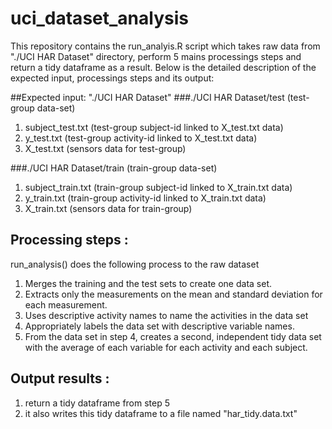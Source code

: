 # uci_dataset_analysis

This repository contains the run_analyis.R script which takes raw data 
from "./UCI HAR Dataset" directory, perform 5 mains processings steps and return
a tidy dataframe as a result.  Below is the detailed description of the expected
input, processings steps and its output:

##Expected input: "./UCI HAR Dataset"
###./UCI HAR Dataset/test (test-group data-set)
1. subject_test.txt (test-group subject-id linked to X_test.txt data)
2. y_test.txt (test-group activity-id linked to X_test.txt data)
3. X_test.txt (sensors data for test-group)

###./UCI HAR Dataset/train (train-group data-set)
1. subject_train.txt (train-group subject-id linked to X_train.txt data)
2. y_train.txt (train-group activity-id linked to X_train.txt data)
3. X_train.txt (sensors data for train-group)

## Processing steps : 

run_analysis() does the following process to the raw dataset

1. Merges the training and the test sets to create one data set.
2. Extracts only the measurements on the mean and standard deviation for 
   each measurement. 
3. Uses descriptive activity names to name the activities in the data set
4. Appropriately labels the data set with descriptive variable names. 
5. From the data set in step 4, creates a second, independent tidy data 
   set with the average of each variable for each activity and each subject.

## Output results : 

1. return a tidy dataframe from step 5
2. it also writes this tidy dataframe to a file named "har_tidy.data.txt"
